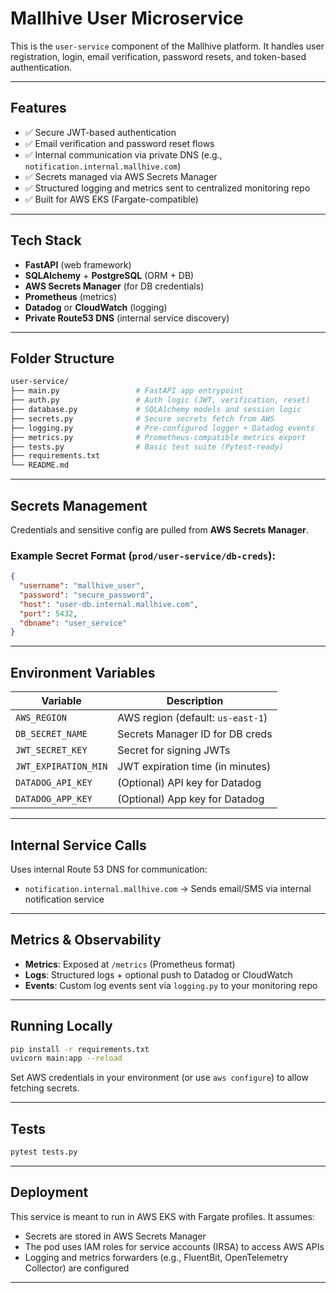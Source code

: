 # Mallhive User Microservice

This is the `user-service` component of the Mallhive platform. It handles user registration, login, email verification, password resets, and token-based authentication.

---

## Features

* ✅ Secure JWT-based authentication
* ✅ Email verification and password reset flows
* ✅ Internal communication via private DNS (e.g., `notification.internal.mallhive.com`)
* ✅ Secrets managed via AWS Secrets Manager
* ✅ Structured logging and metrics sent to centralized monitoring repo
* ✅ Built for AWS EKS (Fargate-compatible)

---

## Tech Stack

* **FastAPI** (web framework)
* **SQLAlchemy** + **PostgreSQL** (ORM + DB)
* **AWS Secrets Manager** (for DB credentials)
* **Prometheus** (metrics)
* **Datadog** or **CloudWatch** (logging)
* **Private Route53 DNS** (internal service discovery)

---

## Folder Structure

```bash
user-service/
├── main.py                 # FastAPI app entrypoint
├── auth.py                 # Auth logic (JWT, verification, reset)
├── database.py             # SQLAlchemy models and session logic
├── secrets.py              # Secure secrets fetch from AWS
├── logging.py              # Pre-configured logger + Datadog events
├── metrics.py              # Prometheus-compatible metrics export
├── tests.py                # Basic test suite (Pytest-ready)
├── requirements.txt
└── README.md
```

---

## Secrets Management

Credentials and sensitive config are pulled from **AWS Secrets Manager**.

### Example Secret Format (`prod/user-service/db-creds`):

```json
{
  "username": "mallhive_user",
  "password": "secure_password",
  "host": "user-db.internal.mallhive.com",
  "port": 5432,
  "dbname": "user_service"
}
```

---

## Environment Variables

| Variable             | Description                       |
| -------------------- | --------------------------------- |
| `AWS_REGION`         | AWS region (default: `us-east-1`) |
| `DB_SECRET_NAME`     | Secrets Manager ID for DB creds   |
| `JWT_SECRET_KEY`     | Secret for signing JWTs           |
| `JWT_EXPIRATION_MIN` | JWT expiration time (in minutes)  |
| `DATADOG_API_KEY`    | (Optional) API key for Datadog    |
| `DATADOG_APP_KEY`    | (Optional) App key for Datadog    |

---

## Internal Service Calls

Uses internal Route 53 DNS for communication:

* `notification.internal.mallhive.com` → Sends email/SMS via internal notification service

---

## Metrics & Observability

* **Metrics**: Exposed at `/metrics` (Prometheus format)
* **Logs**: Structured logs + optional push to Datadog or CloudWatch
* **Events**: Custom log events sent via `logging.py` to your monitoring repo

---

## Running Locally

```bash
pip install -r requirements.txt
uvicorn main:app --reload
```

Set AWS credentials in your environment (or use `aws configure`) to allow fetching secrets.

---

## Tests

```bash
pytest tests.py
```

---

## Deployment

This service is meant to run in AWS EKS with Fargate profiles. It assumes:

* Secrets are stored in AWS Secrets Manager
* The pod uses IAM roles for service accounts (IRSA) to access AWS APIs
* Logging and metrics forwarders (e.g., FluentBit, OpenTelemetry Collector) are configured

---